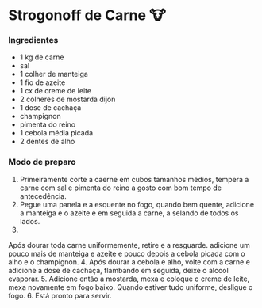 # Strogonoff de Carne :cow:

### Ingredientes

- 1 kg de carne
- sal
- 1 colher de manteiga
- 1 fio de azeite
- 1 cx de creme de leite
- 2 colheres de mostarda dijon
- 1 dose de cachaça
- champignon
- pimenta do reino
- 1 cebola média picada
- 2 dentes de alho



### Modo de preparo

1. Primeiramente corte a caerne em cubos tamanhos médios, tempera a carne com sal e pimenta do reino a gosto com bom tempo de antecedência.
2. Pegue uma panela e a esquente no fogo, quando bem quente, adicione a manteiga e o azeite e em seguida a carne, a selando de todos os lados. 
3.  
Após dourar toda carne uniformemente, retire e a resguarde. adicione um pouco mais de manteiga e azeite e pouco depois a cebola picada com o alho e o champignon.
4. Após dourar a cebola e alho, volte com a carne e adicione a dose de cachaça, flambando em seguida, deixe o alcool evaporar.
5. Adicione então a mostarda, mexa e coloque o creme de leite, mexa novamente em fogo baixo. Quando estiver tudo uniforme, desligue o fogo.
6. Está pronto para servir. 









#  
